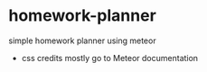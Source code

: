# homework-planner
simple homework planner using meteor
 - css credits mostly go to Meteor documentation
